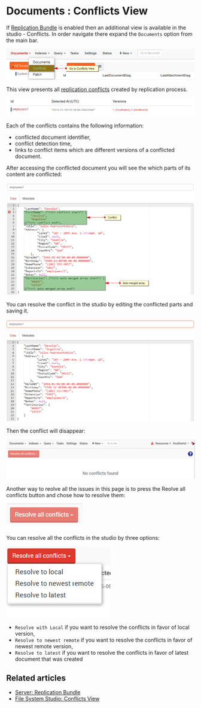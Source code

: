 ﻿# Documents : Conflicts View

If [Replication Bundle](../../../server/scaling-out/replication/how-replication-works) is enabled then an additional view is available in the studio - Conflicts. In order navigate there expand the `Documents` option from the main bar.

![Figure 1. Studio. Conflicts View. Accessing the view.](images/conflicts_view_1.png)  

This view presents all [replication conflicts](../../../server/scaling-out/replication/replication-conflicts) created by replication process.

![Figure 2. Studio. Conflicts View. Conflicts view.](images/conflicts_view_2.png)  

Each of the conflicts contains the following information:

* conflicted document identifier,
* conflict detection time,
* links to conflict items which are different versions of a conflicted document.

After accessing the conflicted document you will see the which parts of its content are conflicted:

![Figure 3. Studio. Donflicted document view.](images/conflicts_view_3.png)  

You can resolve the conflict in the studio by editing the conflicted parts and saving it.

![Figure 4. Studio. Conflict solved.](images/conflicts_view_4.png)  

Then the conflict will disappear:

![Figure 5. Studio. No conflicts.](images/conflicts_view_5.png)

Another way to reolve all the issues in this page is to press the Reolve all conflicts button and chose how to resolve them:

<span class="float-left">![Figure 6. Studio. resolve_conflicts_button.](images/resolve_conflicts_button.png)

You can resolve all the conflicts in the studio by three options:

<span class="float-left">![Figure 7. Studio. resolve_conflicts_options.](images/resolve_conflicts_options.png)

* `Resolve with Local` if you want to resolve the conflicts in favor of local version,
* `Resolve to newest remote` if you want to resolve the conflicts in favor of newest remote version,
* `Resolve to latest` if you want to resolve the conflicts in favor of latest document that was created

## Related articles

- [Server: Replication Bundle](../../../server/scaling-out/replication/how-replication-works)
- [File System Studio: Conflicts View](../../../file-system/studio/synchronization/conflicts-view)
